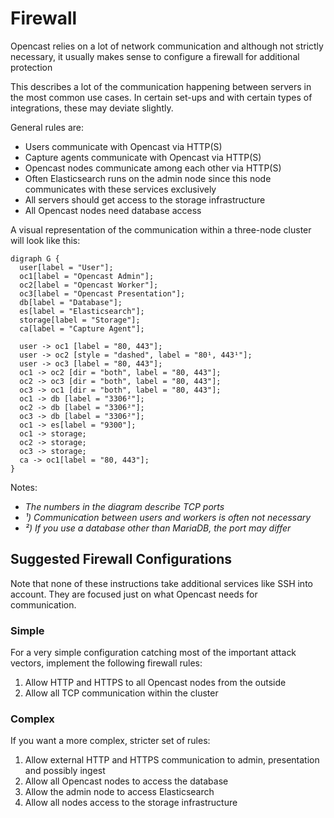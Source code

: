 Firewall
========

Opencast relies on a lot of network communication and although not strictly necessary,
it usually makes sense to configure a firewall for additional protection

This describes a lot of the communication happening between servers in the most common use cases.
In certain set-ups and with certain types of integrations, these may deviate slightly.

General rules are:

- Users communicate with Opencast via HTTP(S)
- Capture agents communicate with Opencast via HTTP(S)
- Opencast nodes communicate among each other via HTTP(S)
- Often Elasticsearch runs on the admin node since this node communicates with these services exclusively
- All servers should get access to the storage infrastructure
- All Opencast nodes need database access

A visual representation of the communication within a three-node cluster will look like this:

```graphviz dot network.png
digraph G {
  user[label = "User"];
  oc1[label = "Opencast Admin"];
  oc2[label = "Opencast Worker"];
  oc3[label = "Opencast Presentation"];
  db[label = "Database"];
  es[label = "Elasticsearch"];
  storage[label = "Storage"];
  ca[label = "Capture Agent"];

  user -> oc1 [label = "80, 443"];
  user -> oc2 [style = "dashed", label = "80¹, 443¹"];
  user -> oc3 [label = "80, 443"];
  oc1 -> oc2 [dir = "both", label = "80, 443"];
  oc2 -> oc3 [dir = "both", label = "80, 443"];
  oc3 -> oc1 [dir = "both", label = "80, 443"];
  oc1 -> db [label = "3306²"];
  oc2 -> db [label = "3306²"];
  oc3 -> db [label = "3306²"];
  oc1 -> es[label = "9300"];
  oc1 -> storage;
  oc2 -> storage;
  oc3 -> storage;
  ca -> oc1[label = "80, 443"];
}
```

Notes:

- _The numbers in the diagram describe TCP ports_
- _¹) Communication between users and workers is often not necessary_
- _²) If you use a database other than MariaDB, the port may differ_


Suggested Firewall Configurations
---------------------------------

Note that none of these instructions take additional services like SSH into account.
They are focused just on what Opencast needs for communication.


### Simple

For a very simple configuration catching most of the important attack vectors, implement the following firewall rules:

1. Allow HTTP and HTTPS to all Opencast nodes from the outside
2. Allow all TCP communication within the cluster


### Complex

If you want a more complex, stricter set of rules:

1. Allow external HTTP and HTTPS communication to admin, presentation and possibly ingest
2. Allow all Opencast nodes to access the database
3. Allow the admin node to access Elasticsearch
4. Allow all nodes access to the storage infrastructure
